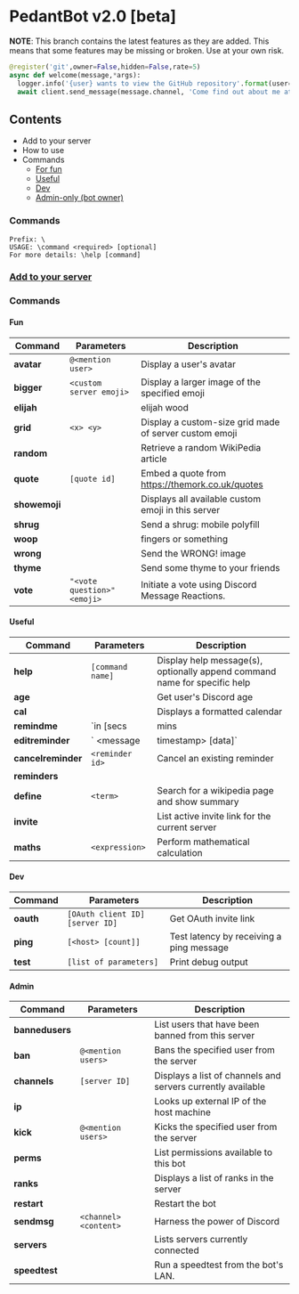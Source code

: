 # PedantBot v2.0 [beta]
**NOTE**: This branch contains the latest features as they are added. This means that some features may be missing or broken. Use at your own risk.

```python
@register('git',owner=False,hidden=False,rate=5)
async def welcome(message,*args):
  logger.info('{user} wants to view the GitHub repository'.format(user=message.author))
  await client.send_message(message.channel, 'Come find out about me at: https://github.com/MorkHub/PedantBot')
```
## Contents
* Add to your server
* How to use
* Commands
  * [For fun](#fun)
  * [Useful](#useful)
  * [Dev](#dev)
  * [Admin-only (bot owner)](#admin)

### Commands
	Prefix: \
	USAGE: \command <required> [optional]
	For more details: \help [command]

### [Add to your server](https://discordapp.com/oauth2/authorize?client_id=169112287297142784&scope=bot&permissions=1848765527 "Discord invite link")

### Commands

#### Fun
| Command            | Parameters                                 |  Description  |
| ------------------ | ------------------------------------------ | ------------- |
| **avatar**         | `@<mention user>`                          | Display a user's avatar
| **bigger**         | `<custom server emoji>`                    | Display a larger image of the specified emoji
| **elijah**         |                                            | elijah wood
| **grid**           | `<x> <y>`                                  | Display a custom-size grid made of server custom emoji
| **random**         |                                            | Retrieve a random WikiPedia article
| **quote**          | `[quote id]`                               | Embed a quote from https://themork.co.uk/quotes
| **showemoji**      |                                            | Displays all available custom emoji in this server
| **shrug**          |                                            | Send a shrug: mobile polyfill
| **woop**           |                                            | fingers or something
| **wrong**          |                                            | Send the WRONG! image
| **thyme**          |                                            | Send some thyme to your friends
| **vote**           | `"<vote question>" <emoji>`                | Initiate a vote using Discord Message Reactions.

#### Useful
| Command            | Parameters                                 |  Description  |
| ------------------ | ------------------------------------------ | ------------- |
| **help**           | `[command name]`                           | Display help message(s), optionally append command name for specific help
| **age**            |                                            | Get user's Discord age
| **cal**            |                                            | Displays a formatted calendar
| **remindme**       | `in <number of> [secs|mins|hours|days]`    | 
| **editreminder**   | `<reminder ID> <message|timestamp> [data]` | Edit scheduled reminders
| **cancelreminder** | `<reminder id>`                            | Cancel an existing reminder
| **reminders**      |                                            | 
| **define**         | `<term>`                                   | Search for a wikipedia page and show summary
| **invite**         |                                            | List active invite link for the current server
| **maths**          | `<expression>`                             | Perform mathematical calculation

#### Dev
| Command            | Parameters                                 |  Description  |
| ------------------ | ------------------------------------------ | ------------- |
| **oauth**          | `[OAuth client ID] [server ID]`            | Get OAuth invite link
| **ping**           | `[<host> [count]]`                         | Test latency by receiving a ping message
| **test**           | `[list of parameters]`                     | Print debug output

#### Admin
| Command            | Parameters                                 |  Description  |
| ------------------ | ------------------------------------------ | ------------- |
| **bannedusers**    |                                            | List users that have been banned from this server
| **ban**            | `@<mention users>`                         | Bans the specified user from the server
| **channels**       | `[server ID]`                              | Displays a list of channels and servers currently available 
| **ip**             |                                            | Looks up external IP of the host machine
| **kick**           | `@<mention users>`                         | Kicks the specified user from the server
| **perms**          |                                            | List permissions available to this  bot
| **ranks**          |                                            | Displays a list of ranks in the server
| **restart**        |                                            | Restart the bot
| **sendmsg**        | `<channel> <content>`                      | Harness the power of Discord
| **servers**        |                                            | Lists servers currently connected
| **speedtest**      |                                            | Run a speedtest from the bot's LAN.
